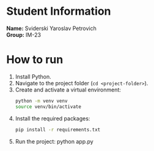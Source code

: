 # Student Information
**Name:** Sviderski Yaroslav Petrovich  
**Group:** IM-23

# How to run

1. Install Python.
2. Navigate to the project folder (`cd <project-folder>`).
3. Create and activate a virtual environment:
   ```bash
   python -m venv venv
   source venv/bin/activate
4. Install the required packages:
   ```bash
   pip install -r requirements.txt
5. Run the project:
   python app.py